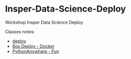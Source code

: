 # Insper-Data-Science-Deploy
Workshop Insper Data Science Deploy

Classes notes:

- [deploy](deploy-001.ipynb)
- [Box Deploy - Docker](box-deploy-002.ipynb)
- [PythonAnywhare - Fun](pythonanywhare-003.ipynb)

